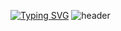 <!-- ![header](https://capsule-render.vercel.app/api?type=waving&color=B2EBF4&text=&animation=twinkling&height=80) -->
<!-- [![Typing SVG](https://readme-typing-svg.demolab.com?font=Alkatra&weight=500&size=45&duration=3500&pause=3&color=FFAE13&center=false&vCenter=false&multiline=true&repeat=true&width=1000&height=130&lines=🌻+Welcome+to+Yoojin's+GitHub)](https://git.io/typing-svg) -->

[![Typing SVG](https://readme-typing-svg.demolab.com?font=Alkatra&weight=500&size=45&duration=3500&pause=3&color=B2EBF4&center=false&vCenter=false&multiline=true&repeat=true&width=1000&height=70&lines=　Welcome+to+Yoojin's+GitHub)](https://git.io/typing-svg)
![header](https://capsule-render.vercel.app/api?type=waving&color=B2EBF4&height=120&animation=fadeIn&section=footer&text=...✈️☁️&fontColor=F3EEF8&fontAlign=80)



<!-- ![header](https://capsule-render.vercel.app/api?type=waving&color=gradient&height=120&animation=fadeIn&section=footer&text=✈️☁️&fontAlign=70) -->


<!--
**y-00jin/y-00jin** is a ✨ _special_ ✨ repository because its `README.md` (this file) appears on your GitHub profile.

Here are some ideas to get you started:

- 🔭 I’m currently working on ...
- 🌱 I’m currently learning ...
- 👯 I’m looking to collaborate on ...
- 🤔 I’m looking for help with ...
- 💬 Ask me about ...
- 📫 How to reach me: ...
- 😄 Pronouns: ...
- ⚡ Fun fact: ...
-->
